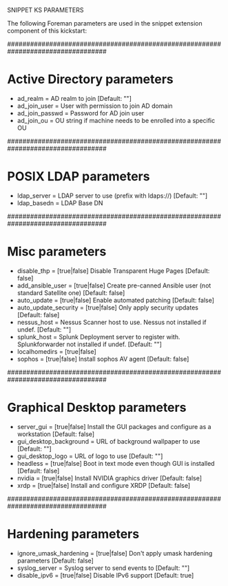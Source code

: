 SNIPPET KS PARAMETERS

The following Foreman parameters are used in the snippet extension component of this kickstart:

##################################################################################
#
# Active Directory parameters
- ad_realm = <string>                           AD realm to join [Default: ""]
- ad_join_user = <user>                         User with permission to join AD domain
- ad_join_passwd = <password>                   Password for AD join user
- ad_join_ou = <string>                         OU string if machine needs to be enrolled into a specific OU


##################################################################################
#
# POSIX LDAP parameters
- ldap_server = <uri>                           LDAP server to use (prefix with ldaps://) [Default: ""]
- ldap_basedn = <string>                        LDAP Base DN

##################################################################################
#
# Misc parameters
- disable_thp = [true|false]                    Disable Transparent Huge Pages [Default: false]
- add_ansible_user = [true|false]               Create pre-canned Ansible user (not standard Satellite one) [Default: false]
- auto_update = [true|false]                    Enable automated patching [Default: false]
- auto_update_security = [true|false]           Only apply security updates [Default: false]
- nessus_host = <fqdn>                          Nessus Scanner host to use. Nessus not installed if undef. [Default: ""]
- splunk_host = <fqdn>                          Splunk Deployment server to register with. Splunkforwarder not installed if undef. [Default: ""]
- localhomedirs = [true|false]
- sophos = [true|false]                         Install sophos AV agent [Default: false]

##################################################################################
#
# Graphical Desktop parameters
- server_gui = [true|false]                     Install the GUI packages and configure as a workstation [Default: false]
- gui_desktop_background = <url>                URL of background wallpaper to use [Default: ""]
- gui_desktop_logo = <url>                      URL of logo to use [Default: ""]
- headless = [true|false]                       Boot in text mode even though GUI is installed [Default: false]
- nvidia = [true|false]                         Install NVIDIA graphics driver [Default: false]
- xrdp = [true|false]                           Install and configure XRDP [Default: false]


##################################################################################
#
# Hardening parameters
- ignore_umask_hardening = [true|false]         Don't apply umask hardening parameters [Default: false]
- syslog_server = <fqdn>                        Syslog server to send events to [Default: ""]
- disable_ipv6 = [true|false]                   Disable IPv6 support [Default: true]
